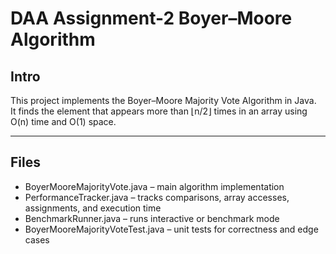 # DAA Assignment-2 Boyer–Moore Algorithm

## Intro
This project implements the Boyer–Moore Majority Vote Algorithm in Java.  
It finds the element that appears more than ⌊n/2⌋ times in an array using O(n) time and O(1) space.  

---

## Files
- BoyerMooreMajorityVote.java – main algorithm implementation  
- PerformanceTracker.java – tracks comparisons, array accesses, assignments, and execution time  
- BenchmarkRunner.java – runs interactive or benchmark mode  
- BoyerMooreMajorityVoteTest.java – unit tests for correctness and edge cases  
